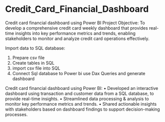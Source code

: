 # Credit_Card_Financial_Dashboard
Credit card financial dashboard using Power BI
Project Objective:
To develop a comprehensive credit card weekly dashboard that provides real-time insights into key performance metrics and trends, enabling stakeholders to monitor and analyze credit card operations effectively.

Import data to SQL database:
1. Prepare csv file
2. Create tables in SQL
3. import csv file into SQL
4. Connect Sql database to Power bi use Dax Queries and generate dashboard

Credit card financial dashboard using Power BI:
• Developed an interactive dashboard using transaction and customer data from a SQL database, to provide real-time insights. 
• Streamlined data processing & analysis to monitor key performance metrics and trends. 
• Shared actionable insights with stakeholders based on dashboard findings to support decision-making processes.





